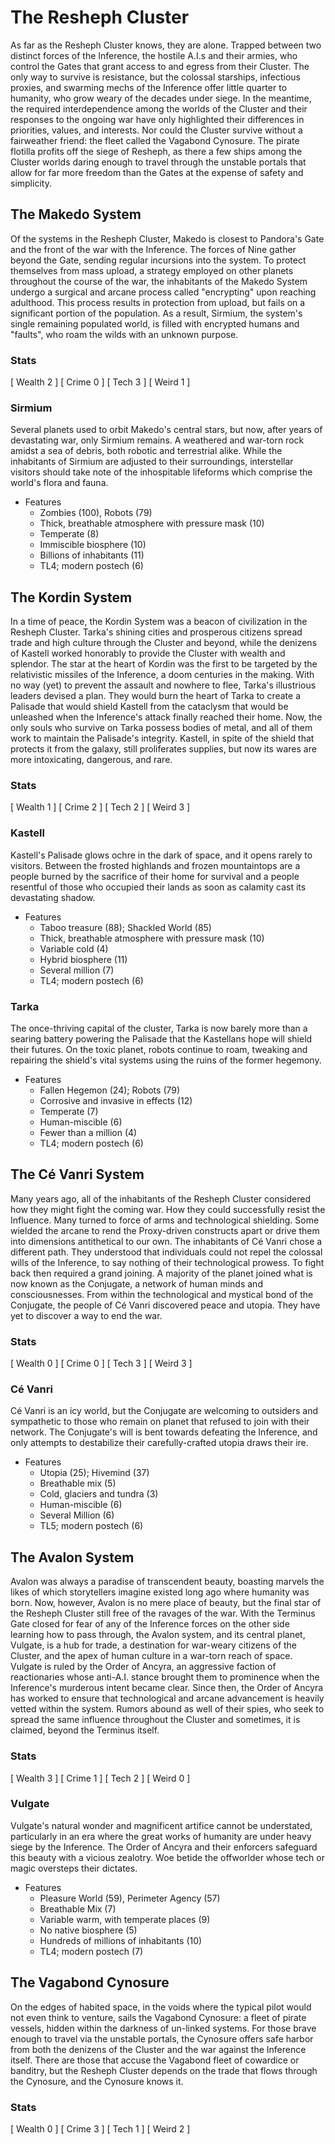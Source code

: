 # The Resheph Cluster

As far as the Resheph Cluster knows, they are alone. Trapped between two distinct forces of the Inference, the hostile A.I.s and their armies, who control the Gates that grant access to and egress from their Cluster. The only way to survive is resistance, but the colossal starships, infectious proxies, and swarming mechs of the Inference offer little quarter to humanity, who grow weary of the decades under siege. In the meantime, the required interdependence among the worlds of the Cluster and their responses to the ongoing war have only highlighted their differences in priorities, values, and interests. Nor could the Cluster survive without a fairweather friend: the fleet called the Vagabond Cynosure. The pirate flotilla profits off the siege of Resheph, as there a few ships among the Cluster worlds daring enough to travel through the unstable portals that allow for far more freedom than the Gates at the expense of safety and simplicity.

## The Makedo System

Of the systems in the Resheph Cluster, Makedo is closest to Pandora's Gate and the front of the war with the Inference. The forces of Nine gather beyond the Gate, sending regular incursions into the system. To protect themselves from mass upload, a strategy employed on other planets throughout the course of the war, the inhabitants of the Makedo System undergo a surgical and arcane process called "encrypting" upon reaching adulthood. This process results in protection from upload, but fails on a significant portion of the population. As a result, Sirmium, the system's single remaining populated world, is filled with encrypted humans and "faults", who roam the wilds with an unknown purpose.

### **Stats**

[ Wealth 2 ] [ Crime 0 ] [ Tech 3 ] [ Weird 1 ]

### **Sirmium**

Several planets used to orbit Makedo's central stars, but now, after years of devastating war, only Sirmium remains. A weathered and war-torn rock amidst a sea of debris, both robotic and terrestrial alike. While the inhabitants of Sirmium are adjusted to their surroundings, interstellar visitors should take note of the inhospitable lifeforms which comprise the world's flora and fauna.

- Features
    - Zombies (100), Robots (79)
    - Thick, breathable atmosphere with pressure mask (10)
    - Temperate (8)
    - Immiscible biosphere (10)
    - Billions of inhabitants (11)
    - TL4; modern postech (6)

## The Kordin System

In a time of peace, the Kordin System was a beacon of civilization in the Resheph Cluster. Tarka's shining cities and prosperous citizens spread trade and high culture through the Cluster and beyond, while the denizens of Kastell worked honorably to provide the Cluster with wealth and splendor. The star at the heart of Kordin was the first to be targeted by the relativistic missiles of the Inference, a doom centuries in the making. With no way (yet) to prevent the assault and nowhere to flee, Tarka's illustrious leaders devised a plan. They would burn the heart of Tarka to create a Palisade that would shield Kastell from the cataclysm that would be unleashed when the Inference's attack finally reached their home. Now, the only souls who survive on Tarka possess bodies of metal, and all of them work to maintain the Palisade's integrity. Kastell, in spite of the shield that protects it from the galaxy, still proliferates supplies, but now its wares are more intoxicating, dangerous, and rare.

### **Stats**

[ Wealth 1 ] [ Crime 2 ] [ Tech 2 ] [ Weird 3 ]

### Kastell

Kastell's Palisade glows ochre in the dark of space, and it opens rarely to visitors. Between the frosted highlands and frozen mountaintops are a people burned by the sacrifice of their home for survival and a people resentful of those who occupied their lands as soon as calamity cast its devastating shadow. 

- Features
    - Taboo treasure (88); Shackled World (85)
    - Thick, breathable atmosphere with pressure mask (10)
    - Variable cold (4)
    - Hybrid biosphere (11)
    - Several million (7)
    - TL4; modern postech (6)

### Tarka

The once-thriving capital of the cluster, Tarka is now barely more than a searing battery powering the Palisade that the Kastellans hope will shield their futures. On the toxic planet, robots continue to roam, tweaking and repairing the shield's vital systems using the ruins of the former hegemony.

- Features
    - Fallen Hegemon (24); Robots (79)
    - Corrosive and invasive in effects (12)
    - Temperate (7)
    - Human-miscible (6)
    - Fewer than a million (4)
    - TL4; modern postech (6)

## The Cé Vanri System

Many years ago, all of the inhabitants of the Resheph Cluster considered how they might fight the coming war. How they could successfully resist the Influence. Many turned to force of arms and technological shielding. Some wielded the arcane to rend the Proxy-driven constructs apart or drive them into dimensions antithetical to our own. The inhabitants of Cé Vanri chose a different path. They understood that individuals could not repel the colossal wills of the Inference, to say nothing of their technological prowess. To fight back then required a grand joining. A majority of the planet joined what is now known as the Conjugate, a network of human minds and consciousnesses. From within the technological and mystical bond of the Conjugate, the people of Cé Vanri discovered peace and utopia. They have yet to discover a way to end the war.

### **Stats**

[ Wealth 0 ] [ Crime 0 ] [ Tech 3 ] [ Weird 3 ]

### Cé Vanri

Cé Vanri is an icy world, but the Conjugate are welcoming to outsiders and sympathetic to those who remain on planet that refused to join with their network. The Conjugate's will is bent towards defeating the Inference, and only attempts to destabilize their carefully-crafted utopia draws their ire.

- Features
    - Utopia (25); Hivemind (37)
    - Breathable mix (5)
    - Cold, glaciers and tundra (3)
    - Human-miscible (6)
    - Several Million (6)
    - TL5; modern postech (6)

## The Avalon System

Avalon was always a paradise of transcendent beauty, boasting marvels the likes of which storytellers imagine existed long ago where humanity was born. Now, however, Avalon is no mere place of beauty, but the final star of the Resheph Cluster still free of the ravages of the war. With the Terminus Gate closed for fear of any of the Inference forces on the other side learning how to pass through, the Avalon system, and its central planet, Vulgate, is a hub for trade, a destination for war-weary citizens of the Cluster, and the apex of human culture in a war-torn reach of space. Vulgate is ruled by the Order of Ancyra, an aggressive faction of reactionaries whose anti-A.I. stance brought them to prominence when the Inference's murderous intent became clear. Since then, the Order of Ancyra has worked to ensure that technological and arcane advancement is heavily vetted within the system. Rumors abound as well of their spies, who seek to spread the same influence throughout the Cluster and sometimes, it is claimed, beyond the Terminus itself.

### **Stats**

[ Wealth 3 ] [ Crime 1 ] [ Tech 2 ] [ Weird 0 ]

### Vulgate

Vulgate's natural wonder and magnificent artifice cannot be understated, particularly in an era where the great works of humanity are under heavy siege by the Inference. The Order of Ancyra and their enforcers safeguard this beauty with a vicious zealotry. Woe betide the offworlder whose tech or magic oversteps their dictates.

- Features
    - Pleasure World (59), Perimeter Agency (57)
    - Breathable Mix (7)
    - Variable warm, with temperate places (9)
    - No native biosphere (5)
    - Hundreds of millions of inhabitants (10)
    - TL4; modern postech (7)

## The Vagabond Cynosure

On the edges of habited space, in the voids where the typical pilot would not even think to venture, sails the Vagabond Cynosure: a fleet of pirate vessels, hidden within the darkness of un-linked systems. For those brave enough to travel via the unstable portals, the Cynosure offers safe harbor from both the denizens of the Cluster and the war against the Inference itself. There are those that accuse the Vagabond fleet of cowardice or banditry, but the Resheph Cluster depends on the trade that flows through the Cynosure, and the Cynosure knows it.

### **Stats**

[ Wealth 0 ] [ Crime 3 ] [ Tech 1 ] [ Weird 2 ]
